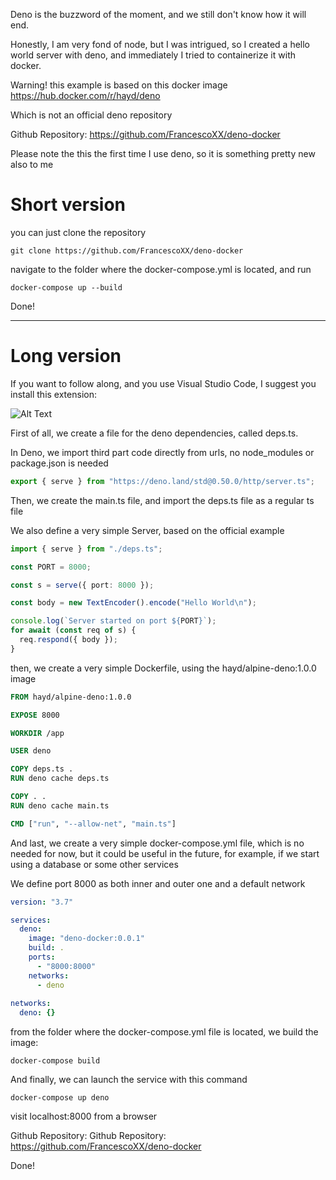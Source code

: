 Deno is the buzzword of the moment, and we still don't know how it will end. 

Honestly, I am very fond of node, but I was intrigued, so I created a hello world server with deno, and immediately I tried to containerize it with docker.

Warning!
this example is based on this docker image https://hub.docker.com/r/hayd/deno

Which is not an official deno repository

Github Repository: https://github.com/FrancescoXX/deno-docker

Please note the this the first time I use deno, so it is something pretty new also to me

# Short version

you can just clone the repository
```
git clone https://github.com/FrancescoXX/deno-docker
```
navigate to the folder where the docker-compose.yml is located, and run
```
docker-compose up --build
```
Done!
___

# Long version

If you want to follow along, and you use Visual Studio Code, I suggest you install this extension:

![Alt Text](https://dev-to-uploads.s3.amazonaws.com/i/2wuaa3q9h7t683gymykz.png)

First of all, we create a file for the deno dependencies, called deps.ts.

In Deno, we import third part code directly from urls, no node_modules or package.json is needed

```typescript
export { serve } from "https://deno.land/std@0.50.0/http/server.ts";
```

Then, we create the main.ts file, and import the deps.ts file as a regular ts file

We also define a very simple Server, based on the official example
```typescript
import { serve } from "./deps.ts";

const PORT = 8000;

const s = serve({ port: 8000 });

const body = new TextEncoder().encode("Hello World\n");

console.log(`Server started on port ${PORT}`);
for await (const req of s) {
  req.respond({ body });
}
```

then, we create a very simple Dockerfile, using the hayd/alpine-deno:1.0.0 image
```dockerfile
FROM hayd/alpine-deno:1.0.0

EXPOSE 8000

WORKDIR /app

USER deno

COPY deps.ts .
RUN deno cache deps.ts

COPY . .
RUN deno cache main.ts

CMD ["run", "--allow-net", "main.ts"]
```
And last, we create a very simple docker-compose.yml file, which is no needed for now, but it could be useful in the future, for example, if we start using a database or some other services

We define port 8000 as both inner and outer one and a default network
```yaml
version: "3.7"

services:
  deno:
    image: "deno-docker:0.0.1"
    build: .
    ports:
      - "8000:8000"
    networks: 
      - deno
    
networks:
  deno: {}
```
from the folder where the docker-compose.yml file is located, we build the image:
```
docker-compose build
```

And finally, we can launch the service with this command
```
docker-compose up deno
```

visit localhost:8000 from a browser

Github Repository: Github Repository: https://github.com/FrancescoXX/deno-docker

Done!
